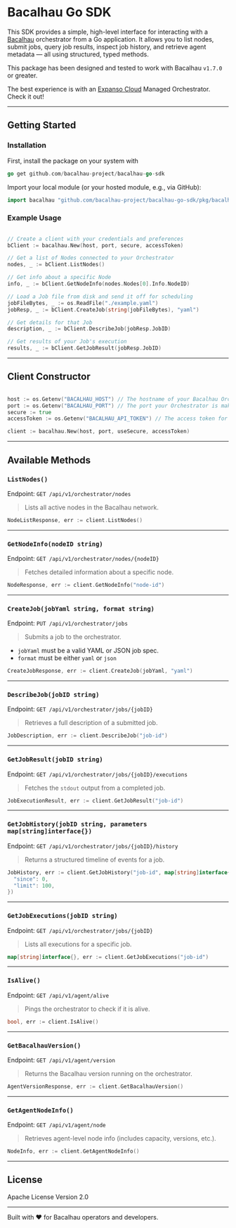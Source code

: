 # Bacalhau Go SDK

This SDK provides a simple, high-level interface for interacting with a [Bacalhau](https://bacalhau.org) orchestrator from a Go application. It allows you to list nodes, submit jobs, query job results, inspect job history, and retrieve agent metadata — all using structured, typed methods.

This package has been designed and tested to work with Bacalhau `v1.7.0` or greater. 

The best experience is with an [Expanso Cloud](https://cloud.expanso.io) Managed Orchestrator. Check it out!

---

## Getting Started

### Installation

First, install the package on your system with
```go
go get github.com/bacalhau-project/bacalhau-go-sdk
```

Import your local module (or your hosted module, e.g., via GitHub):

```go
import bacalhau "github.com/bacalhau-project/bacalhau-go-sdk/pkg/bacalhau-sdk/client"
```

### Example Usage

```go

// Create a client with your credentials and preferences
bClient := bacalhau.New(host, port, secure, accessToken)

// Get a list of Nodes connected to your Orchestrator
nodes, _ := bClient.ListNodes()

// Get info about a specific Node
info, _ := bClient.GetNodeInfo(nodes.Nodes[0].Info.NodeID)

// Load a Job file from disk and send it off for scheduling
jobFileBytes, _ := os.ReadFile("./example.yaml")
jobResp, _ := bClient.CreateJob(string(jobFileBytes), "yaml")

// Get details for that Job
description, _ := bClient.DescribeJob(jobResp.JobID)

// Get results of your Job's execution
results, _ := bClient.GetJobResult(jobResp.JobID)
```

---

## Client Constructor

```go

host := os.Getenv("BACALHAU_HOST") // The hostname of your Bacalhau Orchestrator
port := os.Getenv("BACALHAU_PORT") // The port your Orchestrator is making the API available from: Defaults to 1234
secure := true
accessToken := os.Getenv("BACALHAU_API_TOKEN") // The access token for your orchestrator (if you're using a secure connection).

client := bacalhau.New(host, port, useSecure, accessToken)
```

---

## Available Methods

### `ListNodes()`
Endpoint: `GET /api/v1/orchestrator/nodes`
> Lists all active nodes in the Bacalhau network.
```go
NodeListResponse, err := client.ListNodes()
```

---

### `GetNodeInfo(nodeID string)`
Endpoint: `GET /api/v1/orchestrator/nodes/{nodeID}`
> Fetches detailed information about a specific node.
```go
NodeResponse, err := client.GetNodeInfo("node-id")
```

---

### `CreateJob(jobYaml string, format string)`
Endpoint: `PUT /api/v1/orchestrator/jobs`
> Submits a job to the orchestrator.
- `jobYaml` must be a valid YAML or JSON job spec.
- `format` must be either `yaml` or `json`
```go
CreateJobResponse, err := client.CreateJob(jobYaml, "yaml")
```

---

### `DescribeJob(jobID string)`
Endpoint: `GET /api/v1/orchestrator/jobs/{jobID}`
> Retrieves a full description of a submitted job.
```go
JobDescription, err := client.DescribeJob("job-id")
```

---

### `GetJobResult(jobID string)`
Endpoint: `GET /api/v1/orchestrator/jobs/{jobID}/executions`
> Fetches the `stdout` output from a completed job.
```go
JobExecutionResult, err := client.GetJobResult("job-id")
```

---

### `GetJobHistory(jobID string, parameters map[string]interface{})`
Endpoint: `GET /api/v1/orchestrator/jobs/{jobID}/history`
> Returns a structured timeline of events for a job.
```go
JobHistory, err := client.GetJobHistory("job-id", map[string]interface{}{
  "since": 0,
  "limit": 100,
})
```

---

### `GetJobExecutions(jobID string)`
Endpoint: `GET /api/v1/orchestrator/jobs/{jobID}`
> Lists all executions for a specific job.
```go
map[string]interface{}, err := client.GetJobExecutions("job-id")
```

---

### `IsAlive()`
Endpoint: `GET /api/v1/agent/alive`
> Pings the orchestrator to check if it is alive.
```go
bool, err := client.IsAlive()
```

---

### `GetBacalhauVersion()`
Endpoint: `GET /api/v1/agent/version`
> Returns the Bacalhau version running on the orchestrator.
```go
AgentVersionResponse, err := client.GetBacalhauVersion()
```

---

### `GetAgentNodeInfo()`
Endpoint: `GET /api/v1/agent/node`
> Retrieves agent-level node info (includes capacity, versions, etc.).
```go
NodeInfo, err := client.GetAgentNodeInfo()
```
---

## License
Apache License Version 2.0

---

Built with ❤️ for Bacalhau operators and developers.

